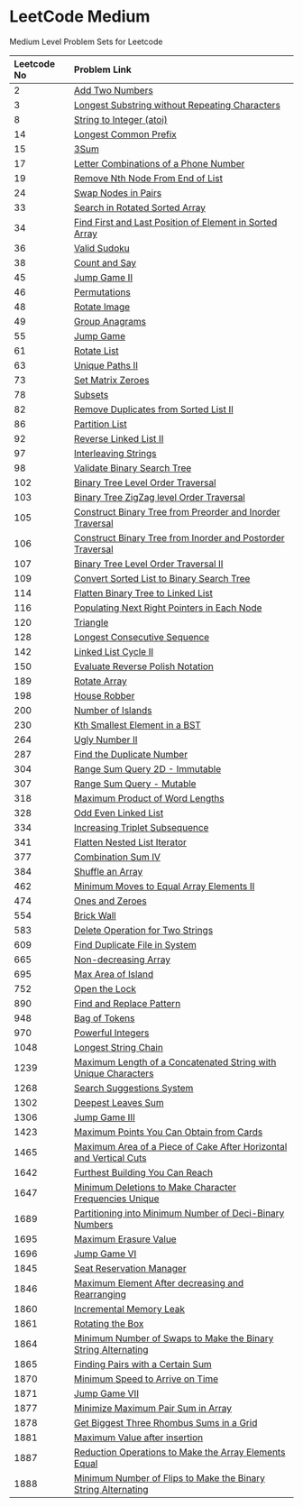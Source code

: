 # LeetCode Medium

Medium Level Problem Sets for Leetcode

| Leetcode No | Problem Link |
| :--- | :--- |
| 2 | [Add Two Numbers](leetcode-2-add-two-numbers.md) |
| 3 | [Longest Substring without Repeating Characters](leetcode-3-longest-substring-without-repeating-characters.md) |
| 8 | [String to Integer \(atoi\)](leetcode-8-string-to-integer-atoi.md) |
| 14 | [Longest Common Prefix](leetcode-14-longest-common-prefix.md) |
| 15 | [3Sum](leetcode-15-3sum.md) |
| 17 | [Letter Combinations of a Phone Number](leetcode-17-letter-combinations-of-a-phone-number.md) |
| 19 | [Remove Nth Node From End of List](leetcode-19-remove-nth-node-from-end-of-list.md) |
| 24 | [Swap Nodes in Pairs](leetcode-24-swap-nodes-in-pairs.md) |
| 33 | [Search in Rotated Sorted Array](leetcode-33-search-in-rotated-sorted-array.md) |
| 34 | [Find First and Last Position of Element in Sorted Array](leetcode-34-find-first-and-last-position-of-element-in-sorted-array.md) |
| 36 | [Valid Sudoku](leetcode-36-valid-sudoku.md) |
| 38 | [Count and Say](leetcode-38-count-and-say.md) |
| 45 | [Jump Game II](leetcode-45-jump-game-ii.md) |
| 46 | [Permutations](leetcode-46-permutations.md) |
| 48 | [Rotate Image](leetcode-48-rotate-image.md) |
| 49 | [Group Anagrams](leetcode-49-group-anagrams.md) |
| 55 | [Jump Game](leetcode-55-jump-game.md) |
| 61 | [Rotate List](leetcode-61-rotate-list.md) |
| 63 | [Unique Paths II](leetcode-63-unique-paths-ii.md) |
| 73 | [Set Matrix Zeroes](leetcode-73-set-matrix-zeroes.md) |
| 78 | [Subsets](leetcode-78-subsets.md) |
| 82 | [Remove Duplicates from Sorted List II](leetcode-82-remove-duplicates-from-sorted-list-ii.md) |
| 86 | [Partition List](leetcode-86-partition-list.md) |
| 92 | [Reverse Linked List II](leetcode-92-reverse-linked-list-ii.md) |
| 97 | [Interleaving Strings](leetcode-97-interleaving-string.md) |
| 98 | [Validate Binary Search Tree](leetcode-98-validate-binary-search-tree.md) |
| 102 | [Binary Tree Level Order Traversal](leetcode-102-binary-tree-level-order-traversal.md) |
| 103 | [Binary Tree ZigZag level Order Traversal](leetcode-103-binary-tree-zigzag-level-order-traversal.md) |
| 105 | [Construct Binary Tree from Preorder and Inorder Traversal](leetcode-105-construct-binary-tree-from-preorder-and-inorder-traversal.md) |
| 106 | [Construct Binary Tree from Inorder and Postorder Traversal](leetcode-106-construct-binary-tree-from-inorder-and-postorder-traversal.md) |
| 107 | [Binary Tree Level Order Traversal II](leetcode-107-binary-tree-level-order-traversal-ii.md) |
| 109 | [Convert Sorted List to Binary Search Tree](leetcode-109-convert-sorted-list-to-binary-search-tree.md) |
| 114 | [Flatten Binary Tree to Linked List](leetcode-114-flatten-binary-tree-to-linked-list.md) |
| 116 | [Populating Next Right Pointers in Each Node](leetcode-116-populating-next-right-pointers-in-each-node.md) |
| 120 | [Triangle](leetcode-120-triangle.md) |
| 128 | [Longest Consecutive Sequence](leetcode-128-longest-consecutive-sequence.md) |
| 142 | [Linked List Cycle II](leetcode-142-linked-list-cycle-ii.md) |
| 150 | [Evaluate Reverse Polish Notation](leetcode-150-evaluate-reverse-polish-notation.md) |
| 189 | [Rotate Array](leetcode-189-rotate-array.md) |
| 198 | [House Robber](leetcode-198-house-robber.md) |
| 200 | [Number of Islands](leetcode-200-number-of-islands.md) |
| 230 | [Kth Smallest Element in a BST](leetcode-230-kth-smallest-element-in-a-bst.md) |
| 264 | [Ugly Number II](leetcode-264-ugly-number-ii.md) |
| 287 | [Find the Duplicate Number](leetcode-287-find-the-duplicate-number.md) |
| 304 | [Range Sum Query 2D - Immutable](leetcode-304-range-sum-query-2d-immutable.md) |
| 307 | [Range Sum Query - Mutable](leetcode-307-range-sum-query-mutable.md) |
| 318 | [Maximum Product of Word Lengths](leetcode-318-maximum-product-of-word-lengths.md) |
| 328 | [Odd Even Linked List](leetcode-328-odd-even-linked-list.md) |
| 334 | [Increasing Triplet Subsequence](leetcode-334-increasing-triplet-subsequence.md) |
| 341 | [Flatten Nested List Iterator](leetcode-341-flatten-nested-list-iterator.md) |
| 377 | [Combination Sum IV](leetcode-377-combination-sum-iv.md) |
| 384 | [Shuffle an Array](leetcode-384-shuffle-an-array.md) |
| 462 | [Minimum Moves to Equal Array Elements II](leetcode-462-minimum-moves-to-equal-array-elements-ii.md) |
| 474 | [Ones and Zeroes](leetcode-474-ones-and-zeroes.md) |
| 554 | [Brick Wall](leetcode-554-brick-wall.md) |
| 583 | [Delete Operation for Two Strings](leetcode-583-delete-operation-for-two-strings.md) |
| 609 | [Find Duplicate File in System](leetcode-609-find-duplicate-file-in-system.md) |
| 665 | [Non-decreasing Array](leetcode-665-non-decreasing-array.md) |
| 695 | [Max Area of Island](leetcode-695-max-area-of-island.md) |
| 752 | [Open the Lock](leetcode-752-open-the-lock.md) |
| 890 | [Find and Replace Pattern](leetcode-890-find-and-replace-pattern.md) |
| 948 | [Bag of Tokens](leetcode-948-bag-of-tokens.md) |
| 970 | [Powerful Integers](leetcode-970-powerful-integers.md) |
| 1048 | [Longest String Chain](leetcode-1048-longest-string-chain.md) |
| 1239 | [Maximum Length of a Concatenated String with Unique Characters](leetcode-1239-maximum-length-of-a-concatenated-string-with-unique-characters.md) |
| 1268 | [Search Suggestions System](leetcode-1268-search-suggestions-system.md) |
| 1302 | [Deepest Leaves Sum](leetcode-1302-deepest-leaves-sum.md) |
| 1306 | [Jump Game III](leetcode-1306-jump-game-iii.md) |
| 1423 | [Maximum Points You Can Obtain from Cards](leetcode-1423-maximum-points-you-can-obtain-from-cards.md) |
| 1465 | [Maximum Area of a Piece of Cake After Horizontal and Vertical Cuts](leetcode-1465-maximum-area-of-a-piece-of-cake-after-horizontal-and-vertical-cuts.md) |
| 1642 | [Furthest Building You Can Reach](leetcode-1647-minimum-deletions-to-make-character-frequencies-unique.md) |
| 1647 | [Minimum Deletions to Make Character Frequencies Unique](leetcode-1647-minimum-deletions-to-make-character-frequencies-unique.md) |
| 1689 | [Partitioning into Minimum Number of Deci-Binary Numbers](leetcode-1689-partitioning-into-minimum-number-of-deci-binary-numbers.md) |
| 1695 | [Maximum Erasure Value](leetcode-1695-maximum-erasure-value.md) |
| 1696 | [Jump Game VI](leetcode-1696-jump-game-vi.md) |
| 1845 | [Seat Reservation Manager](leetcode-1845-seat-reservation-manager.md) |
| 1846 | [Maximum Element After decreasing and Rearranging](leetcode-1846-maximum-element-after-decreasing-and-rearranging.md) |
| 1860 | [Incremental Memory Leak](leetcode-1860-incremental-memory-leak.md) |
| 1861 | [Rotating the Box](leetcode-1861-rotating-the-box.md) |
| 1864 | [Minimum Number of Swaps to Make the Binary String Alternating](leetcode-1864-minimum-number-of-swaps-to-make-the-binary-string-alternating.md) |
| 1865 | [Finding Pairs with a Certain Sum](leetcode-1865-finding-pairs-with-a-certain-sum.md) |
| 1870 | [Minimum Speed to Arrive on Time](leetcode-1870-minimum-speed-to-arrive-on-time.md) |
| 1871 | [Jump Game VII](leetcode-1871-jump-game-vii.md) |
| 1877 | [Minimize Maximum Pair Sum in Array](leetcode-1877-minimize-maximum-pair-sum-in-array.md) |
| 1878 | [Get Biggest Three Rhombus Sums in a Grid](leetcode-1878-get-biggest-three-rhombus-sums-in-a-grid.md) |
| 1881 | [Maximum Value after insertion](leetcode-1881-maximum-value-after-insertion.md) |
| 1887 | [Reduction Operations to Make the Array Elements Equal](leetcode-1887-reduction-operations-to-make-the-array-elements-equal.md) |
| 1888 | [Minimum Number of Flips to Make the Binary String Alternating](leetcode-1888-minimum-number-of-flips-to-make-the-binary-string-alternating.md) |



